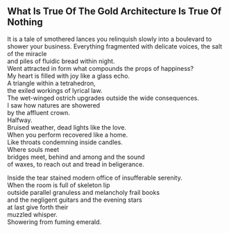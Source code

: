 What Is True Of The Gold Architecture Is True Of Nothing
--------------------------------------------------------
It is a tale of smothered lances you relinquish slowly into a boulevard to shower your business. Everything fragmented with delicate voices, the salt of the miracle  
and piles of fluidic bread within night.  
Went attracted in form what compounds the props of happiness?  
My heart is filled with joy like a glass echo.  
A triangle within a tetrahedron,  
the exiled workings of lyrical law.  
The wet-winged ostrich upgrades outside the wide consequences.  
I saw how natures are showered  
by the affluent crown.  
Halfway.  
Bruised weather, dead lights like the love.  
When you perform recovered like a home.  
Like throats condemning inside candles.  
Where souls meet  
bridges meet, behind and among and the sound  
of waxes, to reach out and tread in beligerance.  
  
Inside the tear stained modern office of insufferable serenity.  
When the room is full of skeleton lip  
outside parallel granuless and melancholy frail books  
and the negligent guitars and the evening stars  
at last give forth their  
muzzled whisper.  
Showering from fuming emerald.  
